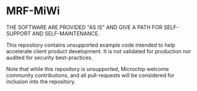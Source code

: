 # MRF-MiWi
THE SOFTWARE ARE PROVIDED "AS IS" AND GIVE A PATH FOR SELF-SUPPORT AND SELF-MAINTENANCE.

This repository contains unsupported example code intended to help accelerate client product development. It is not validated for production nor audited for security best-practices.

Note that while this repository is unsupported, Microchip welcome community contributions, and all pull-requests will be considered for inclusion into the repository.
